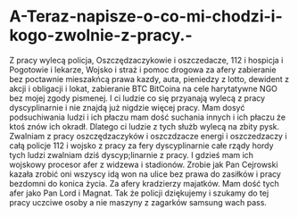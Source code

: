 # A-Teraz-napisze-o-co-mi-chodzi-i-kogo-zwolnie-z-pracy.-
Z pracy wylecą policja, Oszczędzaczykowie i oszczedacze, 112 i hospicja i Pogotowie i lekarze, Wojsko i straż i pomoc drogowa za afery zabieranie bez poctawnie mieszakńcą prawa kazdy, auta, pieniedzy z lotto, dewident z akcji i obligacji i lokat, zabieranie BTC BitCoina na cele harytatywne NGO bez mojej zgody pismenej. I ci ludzie co się przyanają wylecą z pracy dyscyplinarnie i nie znajdą już nigdzie więcej pracy. 
Mam dosyć podsuchiwania ludzi i ich płaczu mam dość suchania innych i ich płaczu że ktoś znów ich okradł. Dlatego ci ludzie z tych służb wylecą na zbity pysk. 
Zwalniam z pracy oszczędzaczyków i oszczdzacze energi i oszczedzaczy i całą policje 112 i wojsko z pracy za fery dyscyplinarnie całe rządy hordy tych ludzi zwalniam dziś dyscyp;linarnie z pracy. 
I gdzieś mam ich wojskowy procesor afer z widzewa i stadionów. 
Zrobie jak Pan Cejrowski kazała zrobić oni wszyscy idą won na ulice bez prawa do zasiłków i pracy bezdomni do konica życia. Za afery kradzierzy majatków. Mam dość tych afer jako Pan Lord i Magnat. Tak że policji dziękujemy i szukamy do tej pracy uczciwe osoby a nie maszyny z zagarków samsung wach pass. 
